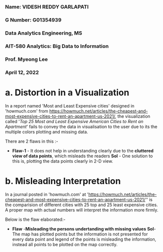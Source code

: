 ### Name: VIDESH REDDY GARLAPATI

### G Number: G01354939

### Data Analytics Engineering, MS

### AIT-580 Analytics: Big Data to Information

### Prof. Myeong Lee

### April 12, 2022



# **a. Distortion in a Visualization**

In a report named 'Most and Least Expensive cities' designed in 'howmuch.com' from https://howmuch.net/articles/the-cheapest-and-most-expensive-cities-to-rent-an-apartment-us-2021/, the visualization called '*Top 25 Most and Least Expensive American Cities to Rent an Apartment*' fails to convey the data in visualisation to the user due to its the multiple colors plotting and missing data.

There are 2 flaws in this :-
- **Flaw-1** -  It does not help in understanding clearly due to the **cluttered view of data points**, which misleads the readers
    **Sol** - One solution to this is, plotting the data points clearly in 2-D view.


# **b. Misleading Interpretation**

In a journal posted in 'howmuch.com' at 'https://howmuch.net/articles/the-cheapest-and-most-expensive-cities-to-rent-an-apartment-us-2021/''
is the comparision of different cities with 25 top and 25 least expensive cities. A proper map with actual numbers will interpret the information more firmly.

Below is the flaw elaborated:- 

- **Flaw** -**Misleading the persons undertanding with missing values** 
    **Sol**- The map has plotted points but the information is not presented for every data point and legend of the points is misleading the information, instead all points to be plotted on the map correctly. 

